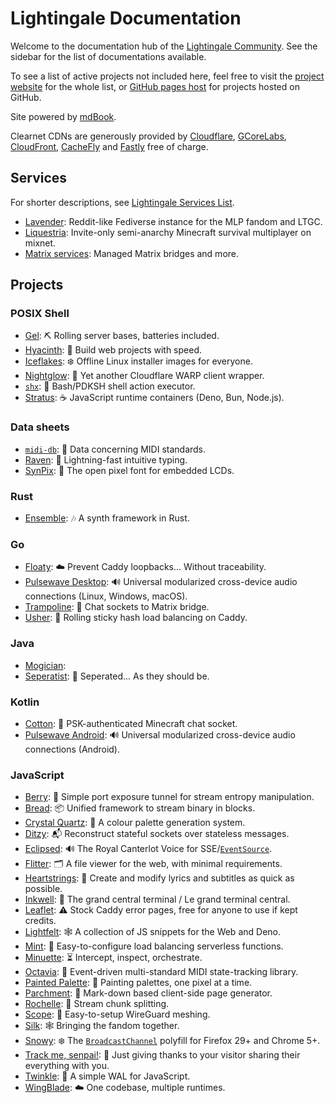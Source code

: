 # Lightingale Documentation
Welcome to the documentation hub of the [Lightingale Community](https://ltgc.cc/). See the sidebar for the list of documentations available.

To see a list of active projects not included here, feel free to visit the [project website](https://ltgc.cc/project/) for the whole list, or [GitHub pages host](https://gh.ltgc.cc/) for projects hosted on GitHub.

Site powered by [mdBook](https://github.com/rust-lang/mdBook).

Clearnet CDNs are generously provided by [Cloudflare](https://cloudflare.com), [GCoreLabs](https://gcorelabs.com/cdn), [CloudFront](https://aws.amazon.com/cloudfront/), [CacheFly](https://cachefly.com) and [Fastly](https://www.fastly.com/fast-forward) free of charge.

## Services
For shorter descriptions, see [Lightingale Services List](https://ltgc.cc/service/).

* [Lavender](/lavender/): Reddit-like Fediverse instance for the MLP fandom and LTGC.
* [Liquestria](/liquestria/): Invite-only semi-anarchy Minecraft survival multiplayer on mixnet.
* [Matrix services](/matrix/): Managed Matrix bridges and more.

## Projects
### POSIX Shell
* [Gel](/gel/): ⛏ Rolling server bases, batteries included.
* [Hyacinth](/hyacinth/): 💨 Build web projects with speed.
* [Iceflakes](/iceflakes/): ❄️ Offline Linux installer images for everyone.
* [Nightglow](/nightglow/): 🌙 Yet another Cloudflare WARP client wrapper.
* [`shx`](/shx/): 📜 Bash/PDKSH shell action executor.
* [Stratus](/stratus/): ☕️ JavaScript runtime containers (Deno, Bun, Node.js).

### Data sheets
* [`midi-db`](/midi-db/): 🎹 Data concerning MIDI standards.
* [Raven](/raven/): 💨 Lightning-fast intuitive typing.
* [SynPix](/synpix/): 👾 The open pixel font for embedded LCDs.

### Rust
* [Ensemble](/ensemble/): 🎶 A synth framework in Rust.

### Go
* [Floaty](/floaty/): ☁️ Prevent Caddy loopbacks... Without traceability.
* [Pulsewave Desktop](/pulsewave/): 🔊 Universal modularized cross-device audio connections (Linux, Windows, macOS).
* [Trampoline](/trampoline/): 🥁 Chat sockets to Matrix bridge.
* [Usher](/usher/): 🚸 Rolling sticky hash load balancing on Caddy.

### Java
* [Mogician](/mogician/): 
* [Seperatist](/seperatist/): 🔨 Seperated... As they should be.

### Kotlin
* [Cotton](/cotton/): 💬 PSK-authenticated Minecraft chat socket.
* [Pulsewave Android](/pulsewave/): 🔊 Universal modularized cross-device audio connections (Android).

### JavaScript
* [Berry](/berry/): 🍇 Simple port exposure tunnel for stream entropy manipulation.
* [Bread](/bread/): 📦 Unified framework to stream binary in blocks.
* [Crystal Quartz](/quartz/): 🎨 A colour palette generation system.
* [Ditzy](/ditzy/): 📬 Reconstruct stateful sockets over stateless messages.
* [Eclipsed](/eclipsed/): 🔊 The Royal Canterlot Voice for SSE/[`EventSource`](https://developer.mozilla.org/en-US/docs/Web/API/EventSource).
* [Flitter](/flitter/): 🗂 A file viewer for the web, with minimal requirements.
* [Heartstrings](/heartstrings/): 📑 Create and modify lyrics and subtitles as quick as possible.
* [Inkwell](/inkwell/): 📒 The grand central terminal / Le grand terminal central.
* [Leaflet](/leaflet/): ⚠️ Stock Caddy error pages, free for anyone to use if kept credits.
* [Lightfelt](/lightfelt/): 🕸 A collection of JS snippets for the Web and Deno.
* [Mint](/mint/): 🌱 Easy-to-configure load balancing serverless functions.
* [Minuette](/minuette/): ⏳ Intercept, inspect, orchestrate.
* [Octavia](/octavia/): 🎻 Event-driven multi-standard MIDI state-tracking library.
* [Painted Palette](/painted/): 🎨 Painting palettes, one pixel at a time.
* [Parchment](/parchment/): 📃 Mark-down based client-side page generator.
* [Rochelle](/rochelle/): 🔪 Stream chunk splitting.
* [Scope](/scope/): 🔭 Easy-to-setup WireGuard meshing.
* [Silk](/silk/): 🕸 Bringing the fandom together.
* [Snowy](/snowy/): ❄️ The [`BroadcastChannel`](https://developer.mozilla.org/en-US/docs/Web/API/BroadcastChannel) polyfill for Firefox 29+ and Chrome 5+.
* [Track me, senpai!](/track-me/): 🍑 Just giving thanks to your visitor sharing their everything with you.
* [Twinkle](/twinkle/): 📜 A simple WAL for JavaScript.
* [WingBlade](/wingblade/): ☁️ One codebase, multiple runtimes.